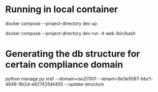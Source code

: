 # Running in local container

docker compose --project-directory dev up

docker compose --project-directory dev run -it web /bin/bash

# Generating the db structure for certain compliance domain

python manage.py xref --domain=iso27001 --tenant=9e3e5587-bbc1-4848-9b2d-e827431d4455 --update-structure
